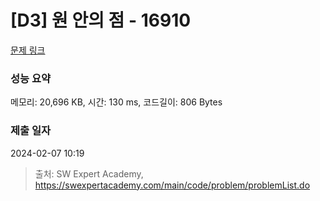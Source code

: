 # [D3] 원 안의 점 - 16910 

[문제 링크](https://swexpertacademy.com/main/code/problem/problemDetail.do?contestProbId=AYcllbDqUVgDFASR) 

### 성능 요약

메모리: 20,696 KB, 시간: 130 ms, 코드길이: 806 Bytes

### 제출 일자

2024-02-07 10:19



> 출처: SW Expert Academy, https://swexpertacademy.com/main/code/problem/problemList.do